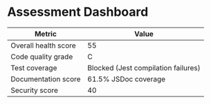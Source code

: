 # Assessment Dashboard

| Metric | Value |
| --- | --- |
| Overall health score | 55 |
| Code quality grade | C |
| Test coverage | Blocked (Jest compilation failures) |
| Documentation score | 61.5% JSDoc coverage |
| Security score | 40 |
